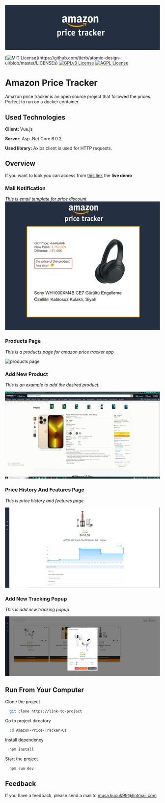 <img src="https://github.com/vankenobi/Amazon-Price-Tracker-UI/blob/main/src/ded.png" alt="logo" />
    
[![MIT License](https://img.shields.io/apm/l/atomic-design-ui.svg?)](https://github.com/tterb/atomic-design-ui/blob/master/LICENSEs)
[![GPLv3 License](https://img.shields.io/badge/License-GPL%20v3-yellow.svg)](https://opensource.org/licenses/)
[![AGPL License](https://img.shields.io/badge/license-AGPL-blue.svg)](http://www.gnu.org/licenses/agpl-3.0)

  
# Amazon Price Tracker

Amazon price tracker is an open source project that followed the prices. Perfect to run on a docker container.



## Used Technologies

**Client:** Vue.js

**Server:** Asp .Net Core 6.0.2

**Used library:** Axios client is used for HTTP requests.
## Overview

If you want to look you can access from [this link](http://44.204.241.92/)  the **live demo**

### Mail Notification 

*This is email template for price discount*
<img src="https://github.com/vankenobi/Amazon-Price-Tracker-UI/blob/main/src/Ekran%20g%C3%B6r%C3%BCnt%C3%BCs%C3%BC%202022-07-14%20000855.png" alt="mail" />

### Products Page                                                                                                                                                                                                                                                                                            
*This is a products page for amazon price tracker app*

<img src="https://github.com/vankenobi/Amazon-Price-Tracker-UI/blob/main/src/products%20page.gif" alt="products page" />


### Add New Product

*This is an example to add the desired product.* 

<img src="https://github.com/vankenobi/Amazon-Price-Tracker-UI/blob/main/src/Add%20new%20product.gif" alt="add new product" />

### Price History And Features Page 

*This is price history and features page*

<img src="https://github.com/vankenobi/Amazon-Price-Tracker-UI/blob/main/src/pricehistory.png" alt="Price History And Features Page " />


### Add New Tracking Popup 

*This is add new tracking popup*

<img src="https://github.com/vankenobi/Amazon-Price-Tracker-UI/blob/main/src/track%20the%20product.png" alt="add tracking" />

## Run From Your Computer

Clone the project

```bash
  git clone https://link-to-project
```

Go to project directory

```bash
  cd Amazon-Price-Tracker-UI
```

Install dependency

```bash
  npm install
```

Start the project

```bash
  npm run dev
```

  
## Feedback

If you have a feedback, please send a mail to musa.kucuk99@hotmail.com

  
